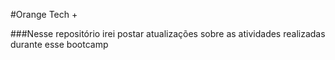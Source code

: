 #Orange Tech +

###Nesse repositório irei postar atualizações sobre as atividades realizadas durante esse bootcamp

